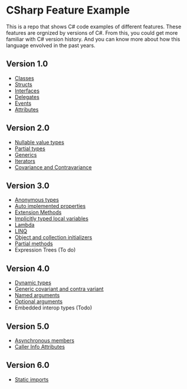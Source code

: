 # CSharp Feature Example

This is a repo that shows C# code examples of different features. These features are orgnized by versions of C#. From this, you could get more familiar with C# version history. And you can know more about how this language envolved in the past years. 

## Version 1.0
- [Classes](./Ver1.0/Classes/Program.cs)
- [Structs](./Ver1.0/Structs/Program.cs)
- [Interfaces](./Ver1.0/Interfaces/Program.cs)
- [Delegates](./Ver1.0/Delegates/Program.cs)
- [Events](./Ver1.0/Events/Program.cs)
- [Attributes](./Ver1.0/Attributes/Program.cs)

## Version 2.0
- [Nullable value types](./Ver2.0/NullableValueTypes/Program.cs)
- [Partial types](./Ver2.0/PartialTypes/Program.cs)
- [Generics](./Ver2.0/Generics/Program.cs)
- [Iterators](./Ver2.0/Iterators/Program.cs)
- [Covariance and Contravariance](./Ver2.0/CovarianceAndContravariance/Program.cs)

## Version 3.0
- [Anonymous types](./Ver3.0/AnonymousTypes/Program.cs)
- [Auto implemented properties](./Ver3.0\AutoImplementedProperties/Program.cs)
- [Extension Methods](./Ver3.0/ExtensionMethods/Program.cs)
- [Implicitly typed local variables](./Ver3.0/ImplicitlyTypedLocalVariables/Program.cs)
- [Lambda](./Ver3.0/Lambda/Program.cs)
- [LINQ](./Ver3.0/LINQ/Program.cs)
- [Object and collection initializers](./Ver3.0/ObjectAndCollectionInitializers/Program.cs)
- [Partial methods](./Ver3.0/PartialMethods/Program.cs)
- Expression Trees (To do)

## Version 4.0
- [Dynamic types](./Ver4.0/DynamicTypes/Program.cs)
- [Generic covariant and contra variant](./Ver4.0/GenericCovariantAndContravariant/Program.cs)
- [Named arguments](./Ver4.0/NamedArguments/Program.cs)
- [Optional arguments](./Ver4.0/OptionalArguments/Program.cs)
- Embedded interop types (Todo)

## Version 5.0
- [Asynchronous members](./Ver5.0/AsynchronousMembers/Program.cs)
- [Caller Info Attributes](./Ver5.0/CallerInfoAttributes/Program.cs)

## Version 6.0
- [Static imports](./Ver6.0/StaticImports/Program.cs)
